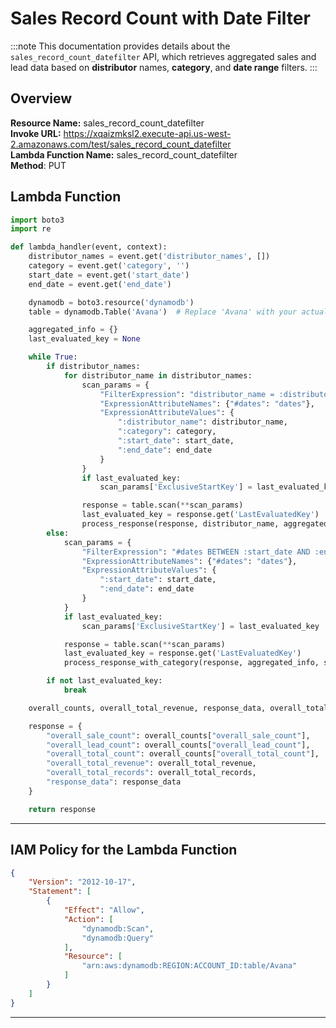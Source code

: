 # Sales Record Count with Date Filter

:::note
This documentation provides details about the `sales_record_count_datefilter` API, which retrieves aggregated sales and lead data based on **distributor** names, **category**, and **date range** filters.
:::

## Overview

**Resource Name:** sales_record_count_datefilter  
**Invoke URL:** https://xqaizmksl2.execute-api.us-west-2.amazonaws.com/test/sales_record_count_datefilter  
**Lambda Function Name:** sales_record_count_datefilter  
**Method**: PUT  
## Lambda Function

```python
import boto3
import re

def lambda_handler(event, context):
    distributor_names = event.get('distributor_names', [])
    category = event.get('category', '')
    start_date = event.get('start_date')
    end_date = event.get('end_date')

    dynamodb = boto3.resource('dynamodb')
    table = dynamodb.Table('Avana')  # Replace 'Avana' with your actual table name

    aggregated_info = {}
    last_evaluated_key = None

    while True:
        if distributor_names:
            for distributor_name in distributor_names:
                scan_params = {
                    "FilterExpression": "distributor_name = :distributor_name AND category = :category AND #dates BETWEEN :start_date AND :end_date",
                    "ExpressionAttributeNames": {"#dates": "dates"},
                    "ExpressionAttributeValues": {
                        ":distributor_name": distributor_name,
                        ":category": category,
                        ":start_date": start_date,
                        ":end_date": end_date
                    }
                }
                if last_evaluated_key:
                    scan_params['ExclusiveStartKey'] = last_evaluated_key

                response = table.scan(**scan_params)
                last_evaluated_key = response.get('LastEvaluatedKey')
                process_response(response, distributor_name, aggregated_info)
        else:
            scan_params = {
                "FilterExpression": "#dates BETWEEN :start_date AND :end_date",
                "ExpressionAttributeNames": {"#dates": "dates"},
                "ExpressionAttributeValues": {
                    ":start_date": start_date,
                    ":end_date": end_date
                }
            }
            if last_evaluated_key:
                scan_params['ExclusiveStartKey'] = last_evaluated_key

            response = table.scan(**scan_params)
            last_evaluated_key = response.get('LastEvaluatedKey')
            process_response_with_category(response, aggregated_info, start_date, end_date)

        if not last_evaluated_key:
            break

    overall_counts, overall_total_revenue, response_data, overall_total_records = format_response(aggregated_info)

    response = {
        "overall_sale_count": overall_counts["overall_sale_count"],
        "overall_lead_count": overall_counts["overall_lead_count"],
        "overall_total_count": overall_counts["overall_total_count"],
        "overall_total_revenue": overall_total_revenue,
        "overall_total_records": overall_total_records,
        "response_data": response_data
    }

    return response
```


---

## IAM Policy for the Lambda Function

```json
{
    "Version": "2012-10-17",
    "Statement": [
        {
            "Effect": "Allow",
            "Action": [
                "dynamodb:Scan",
                "dynamodb:Query"
            ],
            "Resource": [
                "arn:aws:dynamodb:REGION:ACCOUNT_ID:table/Avana"
            ]
        }
    ]
}

```
---
